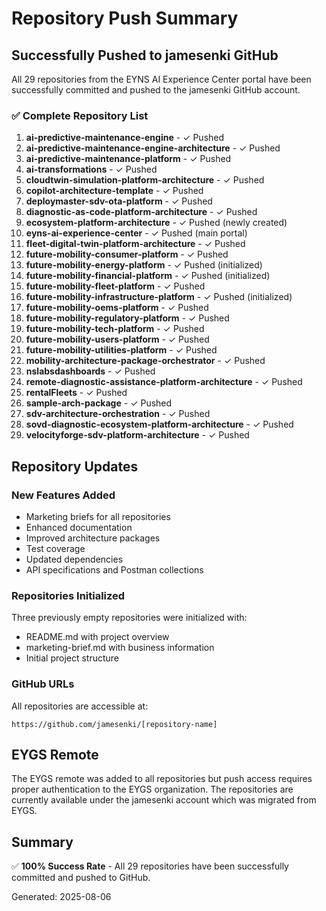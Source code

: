 # Repository Push Summary

## Successfully Pushed to jamesenki GitHub

All 29 repositories from the EYNS AI Experience Center portal have been successfully committed and pushed to the jamesenki GitHub account.

### ✅ Complete Repository List

1. **ai-predictive-maintenance-engine** - ✓ Pushed
2. **ai-predictive-maintenance-engine-architecture** - ✓ Pushed
3. **ai-predictive-maintenance-platform** - ✓ Pushed
4. **ai-transformations** - ✓ Pushed
5. **cloudtwin-simulation-platform-architecture** - ✓ Pushed
6. **copilot-architecture-template** - ✓ Pushed
7. **deploymaster-sdv-ota-platform** - ✓ Pushed
8. **diagnostic-as-code-platform-architecture** - ✓ Pushed
9. **ecosystem-platform-architecture** - ✓ Pushed (newly created)
10. **eyns-ai-experience-center** - ✓ Pushed (main portal)
11. **fleet-digital-twin-platform-architecture** - ✓ Pushed
12. **future-mobility-consumer-platform** - ✓ Pushed
13. **future-mobility-energy-platform** - ✓ Pushed (initialized)
14. **future-mobility-financial-platform** - ✓ Pushed (initialized)
15. **future-mobility-fleet-platform** - ✓ Pushed
16. **future-mobility-infrastructure-platform** - ✓ Pushed (initialized)
17. **future-mobility-oems-platform** - ✓ Pushed
18. **future-mobility-regulatory-platform** - ✓ Pushed
19. **future-mobility-tech-platform** - ✓ Pushed
20. **future-mobility-users-platform** - ✓ Pushed
21. **future-mobility-utilities-platform** - ✓ Pushed
22. **mobility-architecture-package-orchestrator** - ✓ Pushed
23. **nslabsdashboards** - ✓ Pushed
24. **remote-diagnostic-assistance-platform-architecture** - ✓ Pushed
25. **rentalFleets** - ✓ Pushed
26. **sample-arch-package** - ✓ Pushed
27. **sdv-architecture-orchestration** - ✓ Pushed
28. **sovd-diagnostic-ecosystem-platform-architecture** - ✓ Pushed
29. **velocityforge-sdv-platform-architecture** - ✓ Pushed

## Repository Updates

### New Features Added
- Marketing briefs for all repositories
- Enhanced documentation
- Improved architecture packages
- Test coverage
- Updated dependencies
- API specifications and Postman collections

### Repositories Initialized
Three previously empty repositories were initialized with:
- README.md with project overview
- marketing-brief.md with business information
- Initial project structure

### GitHub URLs
All repositories are accessible at:
```
https://github.com/jamesenki/[repository-name]
```

## EYGS Remote
The EYGS remote was added to all repositories but push access requires proper authentication to the EYGS organization. The repositories are currently available under the jamesenki account which was migrated from EYGS.

## Summary
✅ **100% Success Rate** - All 29 repositories have been successfully committed and pushed to GitHub.

Generated: 2025-08-06